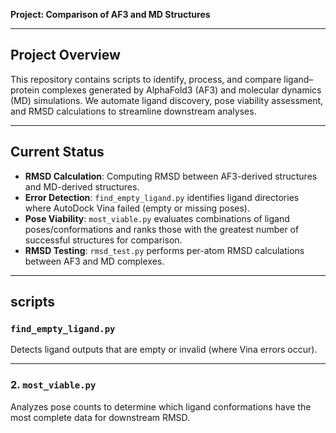 **Project: Comparison of AF3 and MD Structures**

---

## Project Overview

This repository contains scripts to identify, process, and compare ligand–protein complexes generated by AlphaFold3 (AF3) and molecular dynamics (MD) simulations. We automate ligand discovery, pose viability assessment, and RMSD calculations to streamline downstream analyses.

---

## Current Status

* **RMSD Calculation**: Computing RMSD between AF3-derived structures and MD-derived structures.
* **Error Detection**: `find_empty_ligand.py` identifies ligand directories where AutoDock Vina failed (empty or missing poses).
* **Pose Viability**: `most_viable.py` evaluates combinations of ligand poses/conformations and ranks those with the greatest number of successful structures for comparison.
* **RMSD Testing**: `rmsd_test.py` performs per-atom RMSD calculations between AF3 and MD complexes.

---

## scripts

### `find_empty_ligand.py`

Detects ligand outputs that are empty or invalid (where Vina errors occur).
<!-- 
```bash
python find_empty_ligand.py --input-dir /path/to/docking/results --output empty_ligands.txt
``` -->
<!-- 
**Output**: `empty_ligands.txt` listing species/protein/ligand combinations with missing or malformed PDBQT files. -->

---

### 2. `most_viable.py`

Analyzes pose counts to determine which ligand conformations have the most complete data for downstream RMSD.

<!-- ```bash
python most_viable.py --input-dir /path/to/pos
``` -->
